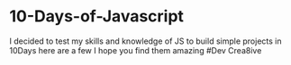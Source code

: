 # 10-Days-of-Javascript
I decided to test my skills and knowledge of JS to build simple projects in 10Days here are a few
I hope you find them amazing
#Dev Crea8ive
